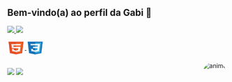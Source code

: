 ## Bem-vindo(a) ao perfil da  Gabi 🤧

 <div>
   <a href="https://github.com/Gabii-Oliveira">
   <img height="180em" src="https://github-readme-stats.vercel.app/api?username=Gabii-Oliveira&show_icons=true&theme=tokyonight&include_all_commits=true&count_private=true"/>
   <img height="180em" src="https://github-readme-stats.vercel.app/api/top-langs/?username=Gabii-Oliveira&layout=compact&langs_count=6&theme=tokyonight"/>

</div>
<div style="display: inline_block"><br>
  <img align="center" alt="HTML" height="30" width="40" src="https://raw.githubusercontent.com/devicons/devicon/master/icons/html5/html5-original.svg">
  <img align="center" alt="CSS" height="30" width="40" src="https://raw.githubusercontent.com/devicons/devicon/master/icons/css3/css3-original.svg">
</div>
 
 <br>
 <img align="right" alt="anime" height="150" style="border-radius:50px;" src= <img align="right" alt="anime" height="150" style="border-radius:50px;" src="https://viacarreira.com/wp-content/uploads/2015/09/apresentacao-de-tcc-15-dicas-uteis-para-voce-arrasar-10.gif">
 
<div> 
  
 <a href="https://www.instagram.com/gabrieli.0/" target="_blank"><img src="https://img.shields.io/badge/-Instagram-%23E4405F?style=for-the-badge&logo=instagram&logoColor=white" target="_blank"></a>
 <a href="https://discord.com/invite/7TYxs5SbBF" target="_blank"><img src="https://img.shields.io/badge/Discord-7289DA?style=for-the-badge&logo=discord&logoColor=white" target="_blank"></a> 

 
<!--   ![Snake animation](https://github.com/Gabii-Oliveira/Gabii-Oliveira/blob/output/github-contribution-grid-snake.svg) -->

</div>
